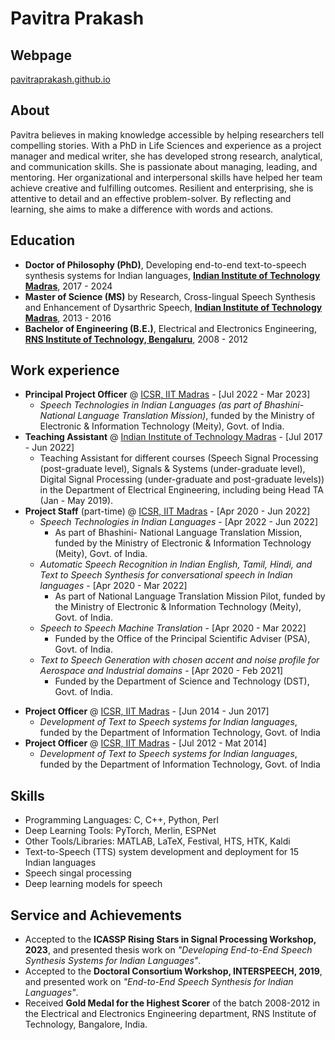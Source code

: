 # Pavitra Prakash

## Webpage
[pavitraprakash.github.io](https://pavitraprakash.github.io/)

## About
Pavitra believes in making knowledge accessible by helping researchers tell compelling stories. With a PhD in Life Sciences and experience as a project manager and medical writer, she has developed strong research, analytical, and communication skills. She is passionate about managing, leading, and mentoring. Her organizational and interpersonal skills have helped her team achieve creative and fulfilling outcomes. Resilient and enterprising, she is attentive to detail and an effective problem-solver. By reflecting and learning, she aims to make a difference with words and actions.

## Education
* **Doctor of Philosophy (PhD)**, Developing end-to-end text-to-speech synthesis systems for Indian languages, **[Indian Institute of Technology Madras](https://www.iitm.ac.in/)**, 2017 - 2024
* **Master of Science (MS)** by Research, Cross-lingual Speech Synthesis and Enhancement of Dysarthric Speech, **[Indian Institute of Technology Madras](https://www.iitm.ac.in/)**, 2013 - 2016
* **Bachelor of Engineering (B.E.)**, Electrical and Electronics Engineering, **[RNS Institute of Technology, Bengaluru](https://www.rnsit.ac.in/)**, 2008 - 2012

## Work experience
* **Principal Project Officer** @ [ICSR, IIT Madras](https://icandsr.iitm.ac.in/) - [Jul 2022 - Mar 2023] 
  * _Speech Technologies in Indian Languages (as part of Bhashini- National Language Translation Mission)_, funded by the Ministry of Electronic & Information Technology (Meity), Govt. of India.
* **Teaching Assistant** @ [Indian Institute of Technology Madras](https://www.iitm.ac.in) - [Jul 2017 - Jun 2022]
  * Teaching Assistant for different courses (Speech Signal Processing (post-graduate level), Signals & Systems (under-graduate level), Digital Signal Processing (under-graduate and post-graduate levels)) in the Department of Electrical Engineering, including being Head TA (Jan - May 2019).
* **Project Staff** (part-time) @ [ICSR, IIT Madras](https://icandsr.iitm.ac.in/) - [Apr 2020 - Jun 2022]
  * _Speech Technologies in Indian Languages_ - [Apr 2022 - Jun 2022]
    * As part of Bhashini- National Language Translation Mission, funded by the Ministry of Electronic & Information Technology (Meity), Govt. of India.
  * _Automatic Speech Recognition in Indian English, Tamil, Hindi, and Text to Speech Synthesis for conversational speech in Indian languages_ - [Apr 2020 - Mar 2022]
    * As part of National Language Translation Mission Pilot, funded by the Ministry of Electronic & Information Technology (Meity), Govt. of India.
  * _Speech to Speech Machine Translation_ - [Apr 2020 - Mar 2022]
    * Funded by the Office of the Principal Scientific Adviser (PSA), Govt. of India.
  * _Text to Speech Generation with chosen accent and noise profile for Aerospace and Industrial domains_ - [Apr 2020 - Feb 2021]
    * Funded by the Department of Science and Technology (DST), Govt. of India.
 <!-- * <details> <summary>Click to see the full list of projects assisted!</summary><pre> [Apr 2022 - Jun 2022] _Speech Technologies in Indian Languages (as part of Bhashini- National Language Translation Mission)_, funded by the Ministry of Electronic & Information Technology (Meity), Govt. of India. <br> [Apr 2020 - Mar 2022] _Automatic Speech Recognition in Indian English, Tamil, Hindi, and Text to Speech Synthesis for conversational speech in Indian languages (as part of National Language Translation Mission Pilot)_, funded by the Ministry of Electronic & Information Technology (Meity), Govt. of India. <br> [Apr 2020 - Mar 2022] _Speech to Speech Machine Translation_, funded by the Office of the Principal Scientific Adviser (PSA), Govt. of India. <br> [Apr 2020 - Feb 2021] _Text to Speech Generation with chosen accent and noise profile for Aerospace and Industrial domains_, funded by the Department of Science and Technology (DST), Govt. of India. </pre></details> -->
* **Project Officer** @ [ICSR, IIT Madras](https://icandsr.iitm.ac.in/) - [Jun 2014 - Jun 2017]
  * _Development of Text to Speech systems for Indian languages_, funded by the Department of Information Technology, Govt. of India
* **Project Officer** @ [ICSR, IIT Madras](https://icandsr.iitm.ac.in/) - [Jul 2012 - Mat 2014]
  * _Development of Text to Speech systems for Indian languages_, funded by the Department of Information Technology, Govt. of India

## Skills
* Programming Languages: C, C++, Python, Perl
* Deep Learning Tools: PyTorch, Merlin, ESPNet
* Other Tools/Libraries: MATLAB, LaTeX, Festival, HTS, HTK, Kaldi
* Text-to-Speech (TTS) system development and deployment for 15 Indian languages
* Speech singal processing
* Deep learning models for speech

## Service and Achievements
* Accepted to the **ICASSP Rising Stars in Signal Processing Workshop, 2023**, and presented thesis work on _"Developing End-to-End Speech Synthesis Systems for Indian Languages"_.
* Accepted to the **Doctoral Consortium Workshop, INTERSPEECH, 2019**, and presented work on _"End-to-End Speech Synthesis for Indian Languages"_.
* Received **Gold Medal for the Highest Scorer** of the batch 2008-2012 in the Electrical and Electronics Engineering department, RNS Institute of Technology, Bangalore, India.
